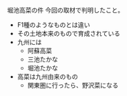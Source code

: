 堀池高菜の件
今回の取材で判明したこと。
- F1種のようなものとは違い
- その土地本来のもので育成されている
- 九州には
  - 阿蘇高菜
  - 三池たかな
  - 堀池たかな
- 高菜は九州由来のもの
  - 関東圏に行ったら、野沢菜になる